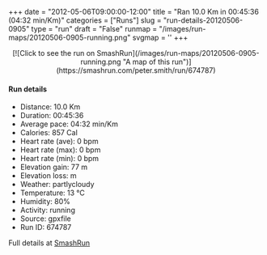 +++
date = "2012-05-06T09:00:00-12:00"
title = "Ran 10.0 Km in 00:45:36 (04:32 min/Km)"
categories = ["Runs"]
slug = "run-details-20120506-0905"
type = "run"
draft = "False"
runmap = "/images/run-maps/20120506-0905-running.png"
svgmap = '<polyline points="52 1, 52 4, 44 6, 42 10, 45 32, 48 38, 49 42, 48 52, 42 59, 61 89, 62 98, 60 99, 58 98, 37 65, 42 51, 47 48, 48 45, 48 38, 45 30, 42 11, 42 9, 45 6, 51 4, 52 0, 52 3, 44 6, 42 11, 42 11, 45 33, 49 39, 48 49, 46 52, 44 55, 43 57, 41 58, 47 70, 60 88, 62 98, 60 100, 57 98, 50 83, 41 72, 37 64, 42 52, 46 50, 48 46, 48 38, 45 31, 43 8, 45 6, 52 4, 52 0, 52 3">'
+++



<!--more-->

<center>
[![Click to see the run on SmashRun](/images/run-maps/20120506-0905-running.png "A map of this run")](https://smashrun.com/peter.smith/run/674787)
</center>

#### Run details

* Distance: 10.0 Km
* Duration: 00:45:36
* Average pace: 04:32 min/Km
* Calories: 857 Cal
* Heart rate (ave): 0 bpm
* Heart rate (max): 0 bpm
* Heart rate (min): 0 bpm
* Elevation gain: 77 m
* Elevation loss:  m
* Weather: partlycloudy
* Temperature: 13 &deg;C
* Humidity: 80%
* Activity: running
* Source: gpxfile
* Run ID: 674787

Full details at [SmashRun](https://smashrun.com/peter.smith/run/674787)